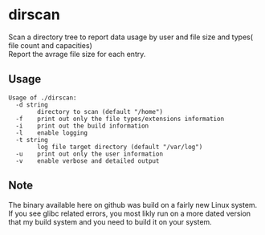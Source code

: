 # dirscan
Scan a directory tree to report data usage by user and file size and types( file count and capacities)   
Report the avrage file size for each entry.

## Usage
```
Usage of ./dirscan:
  -d string
        directory to scan (default "/home")
  -f    print out only the file types/extensions information
  -i    print out the build information
  -l    enable logging
  -t string
        log file target directory (default "/var/log")
  -u    print out only the user information
  -v    enable verbose and detailed output
```

## Note
The binary available here on github was build on a fairly new Linux system.
If you see glibc related errors, you most likly run on a more dated version that my build system and you need to build it on your system.
